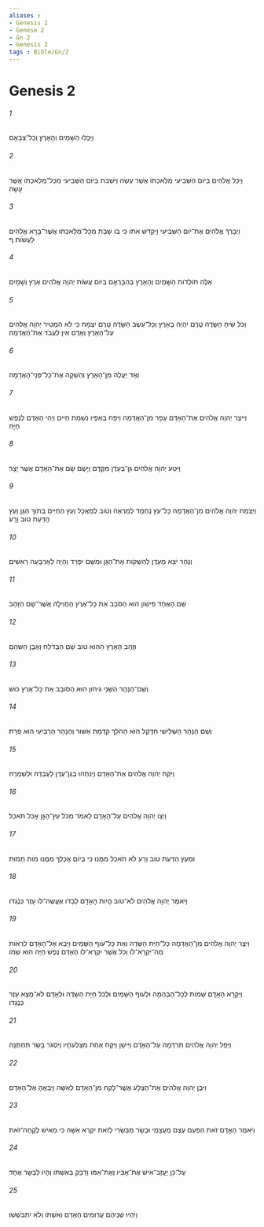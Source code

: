 ```yaml
---
aliases : 
- Genesis 2
- Genèse 2
- Gn 2
- Genesis 2
tags : Bible/Gn/2
---
```


# Genesis 2

###### 1
וַיְכֻלּוּ הַשָּׁמַיִם וְהָאָרֶץ וְכָל־צְבָאָם׃
###### 2
וַיְכַל אֱלֹהִים בַּיֹּום הַשְּׁבִיעִי מְלַאכְתֹּו אֲשֶׁר עָשָׂה וַיִּשְׁבֹּת בַּיֹּום הַשְּׁבִיעִי מִכָּל־מְלַאכְתֹּו אֲשֶׁר עָשָׂה׃
###### 3
וַיְבָרֶךְ אֱלֹהִים אֶת־יֹום הַשְּׁבִיעִי וַיְקַדֵּשׁ אֹתֹו כִּי בֹו שָׁבַת מִכָּל־מְלַאכְתֹּו אֲשֶׁר־בָּרָא אֱלֹהִים לַעֲשֹׂות׃ ף
###### 4
אֵלֶּה תֹולְדֹות הַשָּׁמַיִם וְהָאָרֶץ בְּהִבָּרְאָם בְּיֹום עֲשֹׂות יְהוָה אֱלֹהִים אֶרֶץ וְשָׁמָיִם׃
###### 5
וְכֹל שִׂיחַ הַשָּׂדֶה טֶרֶם יִהְיֶה בָאָרֶץ וְכָל־עֵשֶׂב הַשָּׂדֶה טֶרֶם יִצְמָח כִּי לֹא הִמְטִיר יְהוָה אֱלֹהִים עַל־הָאָרֶץ וְאָדָם אַיִן לַעֲבֹד אֶת־הָאֲדָמָה׃
###### 6
וְאֵד יַעֲלֶה מִן־הָאָרֶץ וְהִשְׁקָה אֶת־כָּל־פְּנֵי־הָאֲדָמָה׃
###### 7
וַיִּיצֶר יְהוָה אֱלֹהִים אֶת־הָאָדָם עָפָר מִן־הָאֲדָמָה וַיִּפַּח בְּאַפָּיו נִשְׁמַת חַיִּים וַיְהִי הָאָדָם לְנֶפֶשׁ חַיָּה׃
###### 8
וַיִּטַּע יְהוָה אֱלֹהִים גַּן־בְּעֵדֶן מִקֶּדֶם וַיָּשֶׂם שָׁם אֶת־הָאָדָם אֲשֶׁר יָצָר׃
###### 9
וַיַּצְמַח יְהוָה אֱלֹהִים מִן־הָאֲדָמָה כָּל־עֵץ נֶחְמָד לְמַרְאֶה וְטֹוב לְמַאֲכָל וְעֵץ הַחַיִּים בְּתֹוךְ הַגָּן וְעֵץ הַדַּעַת טֹוב וָרָע׃
###### 10
וְנָהָר יֹצֵא מֵעֵדֶן לְהַשְׁקֹות אֶת־הַגָּן וּמִשָּׁם יִפָּרֵד וְהָיָה לְאַרְבָּעָה רָאשִׁים׃
###### 11
שֵׁם הָאֶחָד פִּישֹׁון הוּא הַסֹּבֵב אֵת כָּל־אֶרֶץ הַחֲוִילָה אֲשֶׁר־שָׁם הַזָּהָב׃
###### 12
וּזֲהַב הָאָרֶץ הַהִוא טֹוב שָׁם הַבְּדֹלַח וְאֶבֶן הַשֹּׁהַם׃
###### 13
וְשֵׁם־הַנָּהָר הַשֵּׁנִי גִּיחֹון הוּא הַסֹּובֵב אֵת כָּל־אֶרֶץ כּוּשׁ׃
###### 14
וְשֵׁם הַנָּהָר הַשְּׁלִישִׁי חִדֶּקֶל הוּא הַהֹלֵךְ קִדְמַת אַשּׁוּר וְהַנָּהָר הָרְבִיעִי הוּא פְרָת׃
###### 15
וַיִּקַּח יְהוָה אֱלֹהִים אֶת־הָאָדָם וַיַּנִּחֵהוּ בְגַן־עֵדֶן לְעָבְדָהּ וּלְשָׁמְרָהּ׃
###### 16
וַיְצַו יְהוָה אֱלֹהִים עַל־הָאָדָם לֵאמֹר מִכֹּל עֵץ־הַגָּן אָכֹל תֹּאכֵל׃
###### 17
וּמֵעֵץ הַדַּעַת טֹוב וָרָע לֹא תֹאכַל מִמֶּנּוּ כִּי בְּיֹום אֲכָלְךָ מִמֶּנּוּ מֹות תָּמוּת׃
###### 18
וַיֹּאמֶר יְהוָה אֱלֹהִים לֹא־טֹוב הֱיֹות הָאָדָם לְבַדֹּו אֶעֱשֶׂהּ־לֹּו עֵזֶר כְּנֶגְדֹּו׃
###### 19
וַיִּצֶר יְהוָה אֱלֹהִים מִן־הָאֲדָמָה כָּל־חַיַּת הַשָּׂדֶה וְאֵת כָּל־עֹוף הַשָּׁמַיִם וַיָּבֵא אֶל־הָאָדָם לִרְאֹות מַה־יִּקְרָא־לֹו וְכֹל אֲשֶׁר יִקְרָא־לֹו הָאָדָם נֶפֶשׁ חַיָּה הוּא שְׁמֹו׃
###### 20
וַיִּקְרָא הָאָדָם שֵׁמֹות לְכָל־הַבְּהֵמָה וּלְעֹוף הַשָּׁמַיִם וּלְכֹל חַיַּת הַשָּׂדֶה וּלְאָדָם לֹא־מָצָא עֵזֶר כְּנֶגְדֹּו׃
###### 21
וַיַּפֵּל יְהוָה אֱלֹהִים תַּרְדֵּמָה עַל־הָאָדָם וַיִּישָׁן וַיִּקַּח אַחַת מִצַּלְעֹתָיו וַיִּסְגֹּר בָּשָׂר תַּחְתֶּנָּה׃
###### 22
וַיִּבֶן יְהוָה אֱלֹהִים אֶת־הַצֵּלָע אֲשֶׁר־לָקַח מִן־הָאָדָם לְאִשָּׁה וַיְבִאֶהָ אֶל־הָאָדָם׃
###### 23
וַיֹּאמֶר הָאָדָם זֹאת הַפַּעַם עֶצֶם מֵעֲצָמַי וּבָשָׂר מִבְּשָׂרִי לְזֹאת יִקָּרֵא אִשָּׁה כִּי מֵאִישׁ לֻקֳחָה־זֹּאת׃
###### 24
עַל־כֵּן יַעֲזָב־אִישׁ אֶת־אָבִיו וְאֶת־אִמֹּו וְדָבַק בְּאִשְׁתֹּו וְהָיוּ לְבָשָׂר אֶחָד׃
###### 25
וַיִּהְיוּ שְׁנֵיהֶם עֲרוּמִּים הָאָדָם וְאִשְׁתֹּו וְלֹא יִתְבֹּשָׁשׁוּ׃
